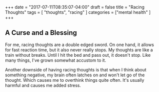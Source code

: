 +++
date = "2017-07-11T08:35:07-04:00"
draft = false
title = "Racing Thoughts"
tags = [ "thoughts", "racing" ]
categories = ["mental health" ]
+++

## A Curse and a Blessing

For me, racing thoughts are a double edged sword. On one hand, it allows for
fast reaction time, but it also never really stops. My thoughts are like a train
without breaks. Until I hit the bed and pass out, it doesn't stop. Like many
things, I've grown somewhat accustom to it.

Another downside of having racing thoughts is that when I think about something
negative, my brain often latches on and won't let go of the thought. Which
causes me to overthink things quite often. It's usually harmful and causes me
added stress.
